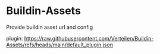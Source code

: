 # Buildin-Assets
Provide buildin asset url and config

plugin: https://raw.githubusercontent.com/Verteilen/Buildin-Assets/refs/heads/main/default_plugin.json
